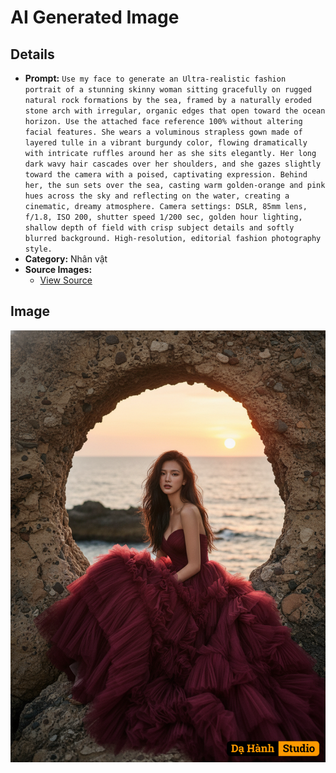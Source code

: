 # AI Generated Image

## Details
- **Prompt:** `Use my face to generate an Ultra-realistic fashion portrait of a stunning skinny woman sitting gracefully on rugged natural rock formations by the sea, framed by a naturally eroded stone arch with irregular, organic edges that open toward the ocean horizon. Use the attached face reference 100% without altering facial features.
She wears a voluminous strapless gown made of layered tulle in a vibrant burgundy color, flowing dramatically with intricate ruffles around her as she sits elegantly.
Her long dark wavy hair cascades over her shoulders, and she gazes slightly toward the camera with a poised, captivating expression.
Behind her, the sun sets over the sea, casting warm golden-orange and pink hues across the sky and reflecting on the water, creating a cinematic, dreamy atmosphere.
Camera settings: DSLR, 85mm lens, f/1.8, ISO 200, shutter speed 1/200 sec, golden hour lighting, shallow depth of field with crisp subject details and softly blurred background. High-resolution, editorial fashion photography style.`
- **Category:** Nhân vật
- **Source Images:**
  - [View Source](https://raw.githubusercontent.com/lenzcomvth/Somethings/main/Models/Female/Female3.jpg)

## Image
![AI Generated Image](./image-2025-10-17T06-53-37-138Z-i6zuc.png)